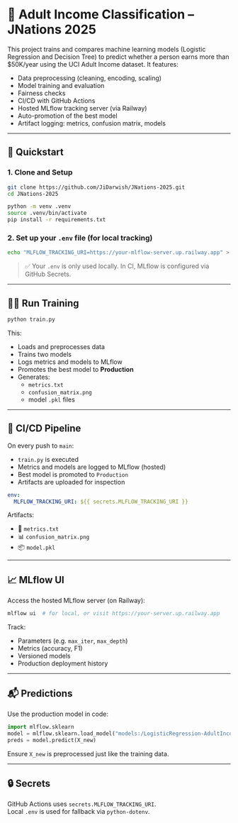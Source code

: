# 🧠 Adult Income Classification – JNations 2025

This project trains and compares machine learning models (Logistic Regression and Decision Tree) to predict whether a person earns more than $50K/year using the UCI Adult Income dataset. It features:

- Data preprocessing (cleaning, encoding, scaling)
- Model training and evaluation
- Fairness checks
- CI/CD with GitHub Actions
- Hosted MLflow tracking server (via Railway)
- Auto-promotion of the best model
- Artifact logging: metrics, confusion matrix, models

---

## 🚀 Quickstart

### 1. Clone and Setup

```bash
git clone https://github.com/JiDarwish/JNations-2025.git
cd JNations-2025

python -m venv .venv
source .venv/bin/activate
pip install -r requirements.txt
```

### 2. Set up your `.env` file (for local tracking)

```bash
echo "MLFLOW_TRACKING_URI=https://your-mlflow-server.up.railway.app" > .env
```

> ✅ Your `.env` is only used locally. In CI, MLflow is configured via GitHub Secrets.

---

## 🏋️‍♀️ Run Training

```bash
python train.py
```

This:
- Loads and preprocesses data
- Trains two models
- Logs metrics and models to MLflow
- Promotes the best model to **Production**
- Generates:
  - `metrics.txt`
  - `confusion_matrix.png`
  - model `.pkl` files

---

## 🤖 CI/CD Pipeline

On every push to `main`:

- `train.py` is executed
- Metrics and models are logged to MLflow (hosted)
- Best model is promoted to `Production`
- Artifacts are uploaded for inspection

```yaml
env:
  MLFLOW_TRACKING_URI: ${{ secrets.MLFLOW_TRACKING_URI }}
```

Artifacts:
- 📄 `metrics.txt`
- 📊 `confusion_matrix.png`
- 📦 `model.pkl`

---

## 📈 MLflow UI

Access the hosted MLflow server (on Railway):

```bash
mlflow ui  # for local, or visit https://your-server.up.railway.app
```

Track:
- Parameters (e.g. `max_iter`, `max_depth`)
- Metrics (accuracy, F1)
- Versioned models
- Production deployment history

---

## 📬 Predictions

Use the production model in code:

```python
import mlflow.sklearn
model = mlflow.sklearn.load_model("models:/LogisticRegression-AdultIncome-Model/Production")
preds = model.predict(X_new)
```

Ensure `X_new` is preprocessed just like the training data.

---

## 🔒 Secrets

GitHub Actions uses `secrets.MLFLOW_TRACKING_URI`.  
Local `.env` is used for fallback via `python-dotenv`.
